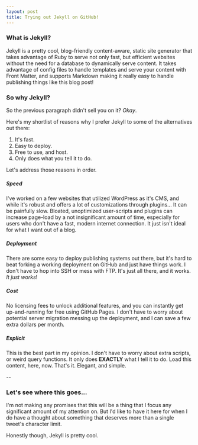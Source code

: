 ```yaml
---
layout: post
title: Trying out Jekyll on GitHub!
---
```


### What is Jekyll?
Jekyll is a pretty cool, blog-friendly content-aware, static site generator that takes advantage of Ruby to serve not only fast, but efficient websites without the need for a database to dynamically serve content. It takes advantage of config files to handle templates and serve your content with Front Matter, and supports Markdown making it really easy to handle publishing things like this blog post!

### So why Jekyll?
So the previous paragraph didn't sell you on it? *Okay*. 

Here's my shortlist of reasons why I prefer Jekyll to some of the alternatives out there:

1. It's fast. 
2. Easy to deploy. 
3. Free to use, and host. 
5. Only does what you tell it to do. 

Let's address those reasons in order.

##### Speed
I've worked on a few websites that utilized WordPress as it's CMS, and while it's robust and offers a lot of customizations through plugins... It can be painfully slow. Bloated, unoptimized user-scripts and plugins can increase page-load by a not insignificant amount of time, especially for users who don't have a fast, modern internet connection. It just isn't ideal for what I want out of a blog. 

##### Deployment
There are some easy to deploy publishing systems out there, but it's hard to beat forking a working deployment on GitHub and just have things work. I don't have to hop into SSH or mess with FTP. It's just all there, and it works. *It just works*! 

##### Cost
No licensing fees to unlock additional features, and you can instantly get up-and-running for free using GitHub Pages. I don't have to worry about potential server migration messing up the deployment, and I can save a few extra dollars per month. 

##### Explicit
This is the best part in my opinion. I don't have to worry about extra scripts, or weird query functions. It only does **EXACTLY** what I tell it to do. Load this content, here, now. That's it. Elegant, and simple. 

--

### Let's see where this goes...
I'm not making any promises that this will be a thing that I focus any significant amount of my attention on. But I'd like to have it here for when I do have a thought about something that deserves more than a single tweet's character limit. 

Honestly though, Jekyll is pretty cool. 
